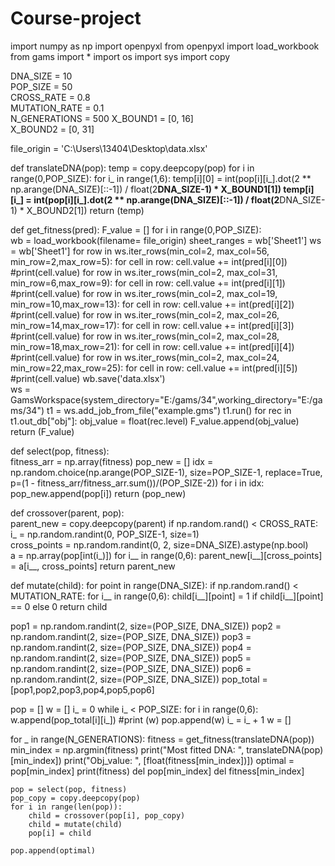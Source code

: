 # Course-project
import numpy as np
import openpyxl
from openpyxl import load_workbook
from gams import *
import os
import sys
import copy

DNA_SIZE = 10            
POP_SIZE = 50          
CROSS_RATE = 0.8         
MUTATION_RATE = 0.1    
N_GENERATIONS = 500
X_BOUND1 = [0, 16]         
X_BOUND2 = [0, 31]


file_origin = 'C:\\Users\\13404\\Desktop\\data.xlsx'

def translateDNA(pop):
    temp = copy.deepcopy(pop)
    for i in range(0,POP_SIZE):
        for i_ in range(1,6):
            temp[i][0] = int(pop[i][i_].dot(2 ** np.arange(DNA_SIZE)[::-1]) / float(2**DNA_SIZE-1) * X_BOUND1[1])
            temp[i][i_] = int(pop[i][i_].dot(2 ** np.arange(DNA_SIZE)[::-1]) / float(2**DNA_SIZE-1) * X_BOUND2[1])
    return (temp)

def get_fitness(pred):
    F_value = []
    for i in range(0,POP_SIZE):    
        wb = load_workbook(filename= file_origin)
        sheet_ranges = wb['Sheet1']
        ws = wb['Sheet1'] 
        for row in ws.iter_rows(min_col=2, max_col=56, min_row=2,max_row=5):
            for cell in  row:
                cell.value += int(pred[i][0])
                #print(cell.value)
        for row in ws.iter_rows(min_col=2, max_col=31, min_row=6,max_row=9):
            for cell in  row:
                cell.value += int(pred[i][1])
                #print(cell.value)
        for row in ws.iter_rows(min_col=2, max_col=19, min_row=10,max_row=13):
            for cell in  row:
                cell.value += int(pred[i][2])
                #print(cell.value)
        for row in ws.iter_rows(min_col=2, max_col=26, min_row=14,max_row=17):
            for cell in  row:
                cell.value += int(pred[i][3])
                #print(cell.value)
        for row in ws.iter_rows(min_col=2, max_col=28, min_row=18,max_row=21):
            for cell in  row:
                cell.value += int(pred[i][4])
                #print(cell.value)
        for row in ws.iter_rows(min_col=2, max_col=24, min_row=22,max_row=25):
            for cell in  row:
                cell.value += int(pred[i][5])
                #print(cell.value)
        wb.save('data.xlsx')    
        ws = GamsWorkspace(system_directory="E:/gams/34",working_directory="E:/gams/34")
        t1 = ws.add_job_from_file("example.gms")
        t1.run()
        for rec in t1.out_db["obj"]:
            obj_value = float(rec.level)
        F_value.append(obj_value)   
    return (F_value)
    
def select(pop, fitness):    
    fitness_arr = np.array(fitness)
    pop_new = []
    idx = np.random.choice(np.arange(POP_SIZE-1), size=POP_SIZE-1, replace=True,
                           p=(1 - fitness_arr/fitness_arr.sum())/(POP_SIZE-2))
    for i in idx:
        pop_new.append(pop[i])
    return (pop_new) 

def crossover(parent, pop):     
    parent_new = copy.deepcopy(parent)
    if np.random.rand() < CROSS_RATE:                                           
        i_ = np.random.randint(0, POP_SIZE-1, size=1)                             
        cross_points = np.random.randint(0, 2, size=DNA_SIZE).astype(np.bool)   
        a = np.array(pop[int(i_)])
        for i__ in range(0,6):
            parent_new[i__][cross_points] = a[i__, cross_points]
    return parent_new

def mutate(child):
    for point in range(DNA_SIZE):
        if np.random.rand() < MUTATION_RATE:
            for i__ in range(0,6):
                child[i__][point] = 1 if child[i__][point] == 0 else 0
    return child

pop1 = np.random.randint(2, size=(POP_SIZE, DNA_SIZE))
pop2 = np.random.randint(2, size=(POP_SIZE, DNA_SIZE))
pop3 = np.random.randint(2, size=(POP_SIZE, DNA_SIZE))
pop4 = np.random.randint(2, size=(POP_SIZE, DNA_SIZE))
pop5 = np.random.randint(2, size=(POP_SIZE, DNA_SIZE))
pop6 = np.random.randint(2, size=(POP_SIZE, DNA_SIZE))
pop_total = [pop1,pop2,pop3,pop4,pop5,pop6]

pop = []
w = []
i_ = 0
while i_ < POP_SIZE:
    for i in range(0,6):
        w.append(pop_total[i][i_])
    #print (w)
    pop.append(w)
    i_ = i_ + 1
    w = []
    
for _ in range(N_GENERATIONS):
    fitness = get_fitness(translateDNA(pop)) 
    min_index = np.argmin(fitness)
    print("Most fitted DNA: ", translateDNA(pop)[min_index])
    print("Obj_value: ", [float(fitness[min_index])])
    optimal = pop[min_index]
    print(fitness)
    del pop[min_index]
    del fitness[min_index]

    pop = select(pop, fitness)
    pop_copy = copy.deepcopy(pop)
    for i in range(len(pop)):
        child = crossover(pop[i], pop_copy)
        child = mutate(child)
        pop[i] = child       

    pop.append(optimal)
